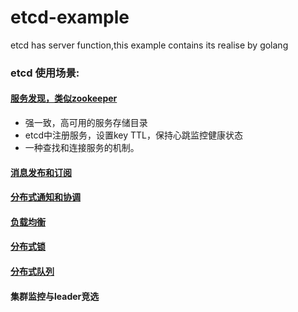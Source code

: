 # etcd-example
etcd has server function,this example contains its realise by golang

### etcd 使用场景:
#### [服务发现，类似zookeeper](https://github.com/zhangkun1117/etcd-example/tree/master/servicediscovery)
 - 强一致，高可用的服务存储目录
 - etcd中注册服务，设置key TTL，保持心跳监控健康状态 
 - 一种查找和连接服务的机制。
#### [消息发布和订阅](https://github.com/zhangkun1117/etcd-example/tree/master/publishAndSubscribe)
#### [分布式通知和协调]()
#### [负载均衡](https://github.com/zhangkun1117/etcd-example/tree/master/loadbalance)
#### [分布式锁](https://github.com/zhangkun1117/etcd-example/blob/master/dispersedLock)
#### [分布式队列](https://github.com/zhangkun1117/etcd-example/tree/master/distributedMessageQueue)
#### 集群监控与leader竞选
